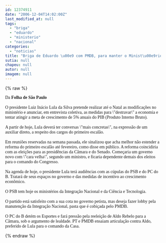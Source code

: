 ```yaml
---
id: 12374911
date: "2006-12-04T14:02:00Z"
last_modified_at: null
tags:
  - "briga"
  - "eduardo"
  - "ministerio"
  - "nacional"
categories:
  - "noticias"
title: "Briga de Eduardo \u00e9 com PMDB, para manter o Minist\u00e9rio da Integra\u00e7\u00e3o Nacional"
sutia: null
chapeu: null
autor: null
imagem: null
---
```

{% raw %}
<p><P><FONT face=Verdana>Da <STRONG>Folha de São Paulo</STRONG> <BR><BR>O presidente Luiz Inácio Lula da Silva pretende realizar até o Natal as modificações no ministério e anunciar, em entrevista coletiva, as medidas para \"destravar\" a economia e tentar atingir a meta de crescimento de 5% anuais do PIB (Produto Interno Bruto).<BR><BR>A partir de hoje, Lula deverá ter conversas \"mais concretas\", na expressão de um auxiliar direto, a respeito dos cargos do primeiro escalão.<BR><BR>Em reuniões reservadas na semana passada, ele sinalizou que acha melhor não estender a reforma do primeiro escalão até fevereiro, como disse em público. A reforma coincidiria com as eleições para as presidências da Câmara e do Senado. Começaria um governo novo com \"cara velha\", segundo um ministro, e ficaria dependente demais dos eleitos para o comando do Congresso.<BR><BR>Na agenda de hoje, o presidente Lula terá audiências com as cúpulas do PSB e do PC do B. Tratará de seus espaços no governo e das medidas de incentivo ao crescimento econômico.<BR><BR>O PSB tem hoje os ministérios da Integração Nacional e da Ciência e Tecnologia.<BR><BR>O partido está satisfeito com a sua cota no governo petista, mas deseja fazer lobby pela manutenção da Integração Nacional, pasta que é cobiçada pelo PMDB.<BR><BR>O PC do B detém os Esportes e fará pressão pela reeleição de Aldo Rebelo para a Câmara, sob o argumento de lealdade. PT e PMDB ensaiam articulação contra Aldo, preferido de Lula para o comando da Casa.<BR></FONT></P> </p>
{% endraw %}